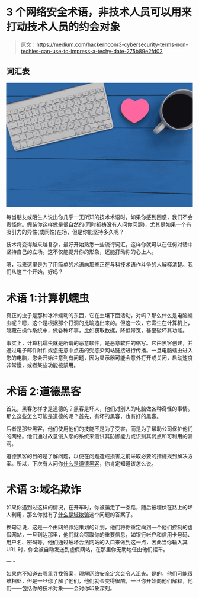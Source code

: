 # 3 个网络安全术语，非技术人员可以用来打动技术人员的约会对象

> 原文：<https://medium.com/hackernoon/3-cybersecurity-terms-non-techies-can-use-to-impress-a-techy-date-275b89e2fd02>

## 词汇表

![](img/6d8b58579dcfebbc8bb4756dd050cba6.png)

每当朋友或陌生人说出你几乎一无所知的技术术语时，如果你感到困惑，我们不会责怪你。假装你这样做是很自然的(同时祈祷没有人问你问题)，尤其是如果一个有吸引力的异性(或同性)在场，但是你能坚持多久呢？

技术将变得越来越复杂，最好开始熟悉一些流行词汇，这样你就可以在任何对话中坚持自己的立场。这不仅能提升你的形象，还能打动你的心上人。

嗯，我来这里是为了用简单的术语向那些正在与科技术语作斗争的人解释清楚。我们从这三个开始，好吗？

# 术语 1:计算机蠕虫

真正的虫子是那种冰冷蠕动的东西，它在土壤下面活动，对吗？那么什么是电脑蠕虫呢？嗯，这个是根据那个打洞的比喻造出来的。但这一次，它寄生在计算机上，隐藏在操作系统中，做各种坏事，比如窃取数据，降低带宽，甚至破坏其功能。

事实上，计算机蠕虫就是所谓的恶意软件，是恶意软件的缩写。它由黑客创建，并通过电子邮件附件或您无意中点击的受感染网站链接进行传播。一旦电脑蠕虫进入您的电脑，您会开始注意到有问题，因为显示器可能会意外打开或关闭，启动速度非常慢，或者某些功能被禁用。

# 术语 2:道德黑客

首先，黑客怎样才是道德的？黑客是坏人，他们对别人的电脑做各种奇怪的事情。那么这些怎么可能是道德的呢？首先，有坏的黑客，也有好的黑客。

后者是那些黑客，他们使用他们的技能不是为了受害，而是为了帮助公司保护他们的网络。他们通过故意侵入您的系统来测试其防御能力或识别其弱点和可利用的漏洞。

道德黑客的目的是了解问题，以便在问题造成损害之前采取必要的措施找到解决方案。所以，下次有人问你[什么是道德黑客](https://www.techslang.com/what-is-ethical-hacking/)，你肯定知道该怎么说。

# 术语 3:域名欺诈

如果你遇到过这样的情况，在开车时，你被骗走了一条路，随后被埋伏在路上的坏人利用，那么你就有了[什么是域欺骗](https://www.techslang.com/what-is-pharming/)这个问题的答案了。

换句话说，这是一个由网络罪犯策划的计划，他们将你重定向到一个他们控制的虚假网站，一旦到达那里，他们就会窃取你的重要信息，如银行帐户和信用卡号码、用户名、密码等。他们通过破坏合法网站的入口来做到这一点，因此当你输入其 URL 时，你会被自动发送到虚假网站，在那里你无助地任由他们摆布。

— -

如果你不知道去哪里寻找答案，理解网络安全定义会令人沮丧。是的，他们可能很难相处，但是一旦你了解了他们，他们就会变得很酷，一旦你开始向他们解释，他们——包括你的技术对象——会对你印象深刻。